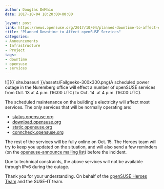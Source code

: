 ```yaml
---
author: Douglas DeMaio
date: 2017-10-04 10:20:00+00:00

layout: post
link: https://news.opensuse.org/2017/10/04/planned-downtime-to-affect-opensuse-services/
title: "Planned Downtime to Affect openSUSE Services"
categories:
- Announcements
- Infrastructure
- Project
tags:
- downtime
- opensuse
- services
---
```

![]({{ site.baseurl }}/assets/Failgeeko-300x300.png)A scheduled power outage in the Nuremberg office will effect a number of openSUSE services from Oct. 13 at 4 p.m. (16:00 UTC) to Oct. 14  at 4 p.m. (16:00 UTC).

The scheduled maintenance on the building's electricity will affect most services. The only services that will be normally operating are:
- [status.opensuse.org](https://status.opensuse.org/)
- [download.opensuse.org](http://download.opensuse.org/)
- [static.opensuse.org](https://static.opensuse.org/)
- [conncheck.opensuse.org](http://conncheck.opensuse.org/)

The rest of the services will be fully online on Oct. 15. The Heroes team will try to keep you updated on the situation, and will also send a few reminders (on the [opensuse-announce mailing list](https://lists.opensuse.org/opensuse-announce/)) before the incident.

Due to technical constraints, the above services will not be available through IPv6 during the outage.

Thank you for your understanding.
On behalf of the [openSUSE Heroes Team](https://en.opensuse.org/openSUSE:Heroes) and the SUSE-IT team.		
